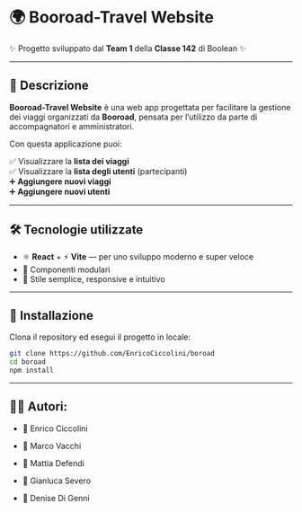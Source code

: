 # 🌍 Booroad-Travel Website

✨ Progetto sviluppato dal **Team 1** della **Classe 142** di Boolean ✨

---

## 🧭 Descrizione

**Booroad-Travel Website** è una web app progettata per facilitare la gestione dei viaggi organizzati da **Booroad**, pensata per l’utilizzo da parte di accompagnatori e amministratori.

Con questa applicazione puoi:

✅ Visualizzare la **lista dei viaggi**  
✅ Visualizzare la **lista degli utenti** (partecipanti)  
➕ **Aggiungere nuovi viaggi**  
➕ **Aggiungere nuovi utenti**  

---

## 🛠️ Tecnologie utilizzate

- ⚛️ **React** + ⚡ **Vite** — per uno sviluppo moderno e super veloce  
- 🧩 Componenti modulari  
- 🎨 Stile semplice, responsive e intuitivo  

---


## 🚀 Installazione

Clona il repository ed esegui il progetto in locale:

```bash
git clone https://github.com/EnricoCiccolini/boroad
cd boroad
npm install
```

---

## 👨‍💻 Autori:
- 👤 Enrico Ciccolini

- 👤 Marco Vacchi

- 👤 Mattia Defendi

- 👤 Gianluca Severo

- 👤 Denise Di Genni